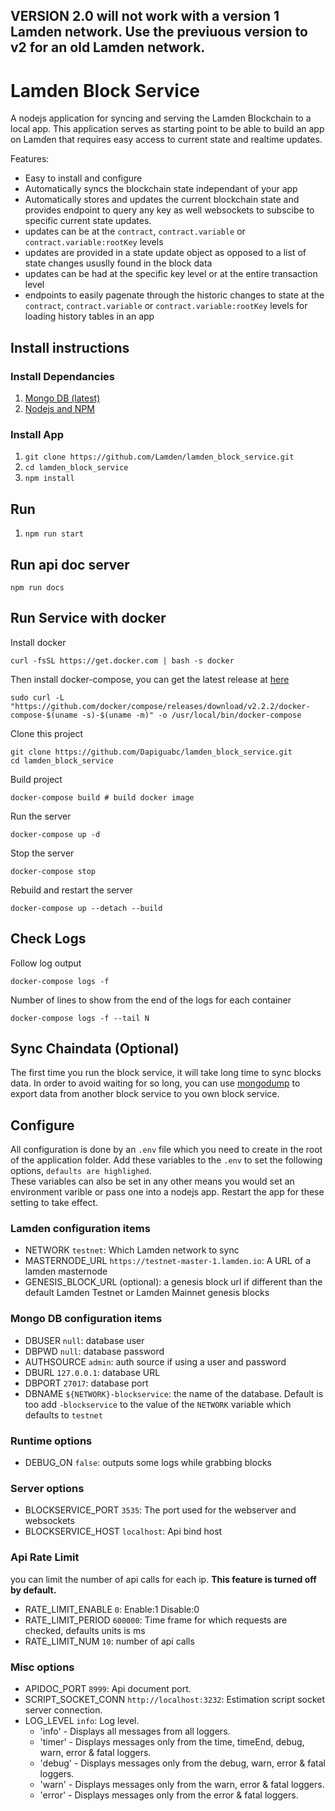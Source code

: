 ## VERSION 2.0 will not work with a version 1 Lamden network.  Use the previuous version to v2 for an old Lamden network.

# Lamden Block Service
A nodejs application for syncing and serving the Lamden Blockchain to a local app.
This application serves as starting point to be able to build an app on Lamden that requires easy access to current state and realtime updates.

Features:
- Easy to install and configure
- Automatically syncs the blockchain state independant of your app
- Automatically stores and updates the current blockchain state and provides endpoint to query any key as well websockets to subscibe to specific current state updates.
- updates can be at the `contract`, `contract.variable` or `contract.variable:rootKey` levels
- updates are provided in a state update object as opposed to a list of state changes ususlly found in the block data
- updates can be had at the specific key level or at the entire transaction level
- endpoints to easily pagenate through the historic changes to state at the `contract`, `contract.variable` or `contract.variable:rootKey` levels for loading history tables in an app

## Install instructions

### Install Dependancies
1. [Mongo DB (latest)](https://docs.mongodb.com/manual/installation/)
2. [Nodejs and NPM](https://nodejs.org/en/)

### Install App
1. `git clone https://github.com/Lamden/lamden_block_service.git`
2. `cd lamden_block_service`
2. `npm install`

## Run
1. `npm run start`

## Run api doc server
`npm run docs`

## Run Service with docker

Install docker

```
curl -fsSL https://get.docker.com | bash -s docker
```

Then install docker-compose, you can get the latest release at [here](https://github.com/docker/compose/releases)

```
sudo curl -L "https://github.com/docker/compose/releases/download/v2.2.2/docker-compose-$(uname -s)-$(uname -m)" -o /usr/local/bin/docker-compose
```

Clone this project
```
git clone https://github.com/Dapiguabc/lamden_block_service.git
cd lamden_block_service
```

Build project
```
docker-compose build # build docker image
```

Run the server
```
docker-compose up -d
```

Stop the server
```
docker-compose stop
```

Rebuild and restart the server
```
docker-compose up --detach --build
```



## Check Logs

Follow log output

```
docker-compose logs -f
```

Number of lines to show from the end of the logs for each container
```
docker-compose logs -f --tail N
```





## Sync Chaindata (Optional)
The first time you run the block service, it will take long time to sync blocks data. In order to avoid waiting for so long, you can use
[mongodump](https://www.mongodb.com/docs/database-tools/mongodump/#mongodb-binary-bin.mongodump) to export data from another block service to you own block service.


## Configure
All configuration is done by an `.env` file which you need to create in the root of the application folder.
Add these variables to the `.env` to set the following options, `defaults are highlighed`.  
These variables can also be set in any other means you would set an environment varible or pass one into a nodejs app.
Restart the app for these setting to take effect.

### Lamden configuration items
- NETWORK `testnet`: Which Lamden network to sync
- MASTERNODE_URL `https://testnet-master-1.lamden.io`: A URL of a lamden masternode
- GENESIS_BLOCK_URL (optional): a genesis block url if different than the default Lamden Testnet or Lamden Mainnet genesis blocks

### Mongo DB configuration items
- DBUSER `null`: database user
- DBPWD `null`: database password
- AUTHSOURCE `admin`: auth source if using a user and password
- DBURL `127.0.0.1`: database URL
- DBPORT `27017`: database port
- DBNAME `${NETWORK}-blockservice`: the name of the database. Default is too add `-blockservice` to the value of the `NETWORK` variable which defaults to `testnet`

### Runtime options
- DEBUG_ON `false`: outputs some logs while grabbing blocks


### Server options
- BLOCKSERVICE_PORT `3535`: The port used for the webserver and websockets
- BLOCKSERVICE_HOST `localhost`: Api bind host

### Api Rate Limit
you can limit the number of api calls for each ip. **This feature is turned off by default.**

- RATE_LIMIT_ENABLE `0`: Enable:1 Disable:0
- RATE_LIMIT_PERIOD `600000`: Time frame for which requests are checked, defaults units is ms
- RATE_LIMIT_NUM  `10`: number of api calls


### Misc options
- APIDOC_PORT `8999`: Api document port.
- SCRIPT_SOCKET_CONN `http://localhost:3232`: Estimation script socket server connection.
- LOG_LEVEL  `info`: Log level. 
    - 'info' - Displays all messages from all loggers.
    - 'timer' - Displays messages only from the time, timeEnd, debug, warn, error & fatal loggers.
    - 'debug' - Displays messages only from the debug, warn, error & fatal loggers.
    - 'warn' - Displays messages only from the warn, error & fatal loggers.
    - 'error' - Displays messages only from the error & fatal loggers.

